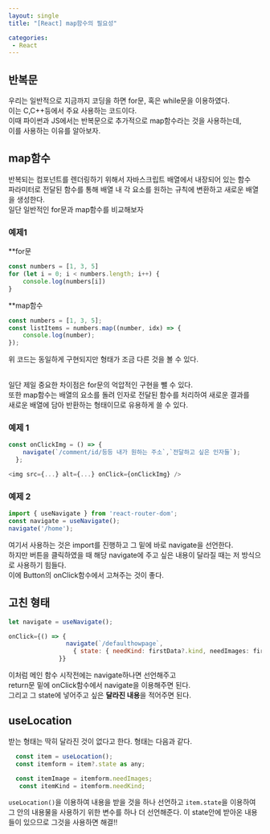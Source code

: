 ```yaml
---
layout: single
title: "[React] map함수의 필요성"

categories:
 - React
---
```

## 반복문
우리는 일반적으로 지금까지 코딩을 하면 for문, 혹은 while문을 이용하였다. <br>
이는 C,C++등에서 주요 사용하는 코드이다. <br>
이때 파이썬과 JS에서는 반복문으로 추가적으로 map함수라는 것을 사용하는데, <br>
이를 사용하는 이유를 알아보자. <br>


## map함수
반복되는 컴포넌트를 렌더링하기 위해서 자바스크립트 배열에서 내장되어 있는 함수 <br>
파라미터로 전달된 함수를 통해 배열 내 각 요소를 원하는 규칙에 변환하고 새로운 배열을 생성한다. <br>
일단 일반적인 for문과 map함수를 비교해보자 <br>

### 예제1

**for문
```javascript
const numbers = [1, 3, 5]
for (let i = 0; i < numbers.length; i++) {
    console.log(numbers[i])
}
```

**map함수
```javascript
const numbers = [1, 3, 5];
const listItems = numbers.map((number, idx) => {
    console.log(number);
});
```

위  코드는 동일하게 구현되지만 형태가 조금 다른 것을 볼 수 있다. <br> <br>

일단 제일 중요한 차이점은 for문의 억압적인 구현을 뺄 수 있다. <br>
또한 map함수는 배열의 요소를 돌려 인자로 전달된 함수를 처리하여 새로운 결과를 <br>
새로운 배열에 담아 반환하는 형태이므로 유용하게 쓸 수 있다. <br>


### 예제 1
```javascript
const onClickImg = () => {
    navigate(`/comment/id/등등 내가 원하는 주소`,`전달하고 싶은 인자들`);
  };
```

```javascript
<img src={...} alt={...} onClick={onClickImg} />
```
### 예제 2
```javascript
import { useNavigate } from 'react-router-dom';
const navigate = useNavigate();
navigate('/home');
```

여기서 사용하는 것은 import를 진행하고 그 밑에 바로 navigate을 선언한다. <br>
하지만 버튼을 클릭하였을 때 해당 navigate에 주고 싶은 내용이 달라질 때는 저 방식으로 사용하기 힘들다. <br>
이에 Button의 onClick함수에서 고쳐주는 것이 좋다. <br>

## 고친 형태
```javascript
let navigate = useNavigate();
```

```javascript
onClick={() => {
                navigate(`/defaulthowpage`,
                  { state: { needKind: firstData?.kind, needImages: firstData?.images } });
              }}
```
이처럼 메인 함수 시작전에는 navigate하나면 선언해주고 <br>
return문 밑에 onClick함수에서 navigate을 이용해주면 된다. <br>
그리고 그 state에 넣어주고 싶은 **달라진 내용**을 적어주면 된다. <br>

## useLocation
받는 형태는 딱히 달라진 것이 없다고 한다. 형태는 다음과 같다. <br>
```javascript
  const item = useLocation();
  const itemform = item?.state as any;

  const itemImage = itemform.needImages;
   const itemKind = itemform.needKind;
```
```useLocation()```을 이용하여 내용을 받을 것을 하나 선언하고
```item.state```을 이용하여 그 안의 내용물을 사용하기 위한 변수를 하나 더 선언해준다.
이 state안에 받아온 내용들이 있으므로 그것을 사용하면 해결!!
